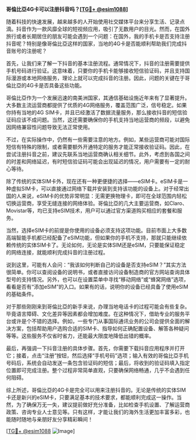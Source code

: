 **哥倫比亞4G卡可以注册抖音吗？[[TG💪+ @esim1088](https://t.me/s/esim1088)]**

随着科技的快速发展，越来越多的人开始使用社交媒体平台来分享生活、记录点滴。抖音作为一款风靡全球的短视频应用，吸引了无数用户的目光。然而，在国外旅行或者长期居住的朋友可能会遇到一个问题：在国外，我的手机卡是否支持注册抖音呢？特别是像哥倫比亞这样的国家，当地的4G卡是否能顺利帮助我们完成抖音账号的注册呢？

首先，让我们来了解一下抖音的基本注册流程。通常情况下，抖音的注册需要提供手机号码进行验证。这意味着，只要你的手机卡能够接收短信验证码，并且支持国际漫游或本地网络服务，理论上就可以完成抖音的注册。因此，问题的关键在于哥倫比亞的4G卡是否具备这些功能。

哥倫比亞作为一个发展迅速的南美洲国家，其通信基础设施近年来有了显著提升。大多数主流运营商都提供了优质的4G网络服务，覆盖范围广泛，信号稳定。如果你持有当地的4G SIM卡，并且已经激活了数据流量服务，那么接收抖音的短信验证码应该不成问题。当然，这还需要确保你的手机支持当地运营商的频段，以避免因网络兼容性问题导致无法正常使用。

不过，在实际操作中，仍然有一些需要注意的地方。例如，某些运营商可能对国际短信有特殊的限制，或者需要额外开通特定的服务才能正常接收验证码。因此，在尝试注册抖音之前，建议先联系当地运营商确认相关细节。此外，考虑到各国之间的时差和网络延迟，有时短信验证码可能会出现延迟的情况，用户需要有一定的耐心等待。

除了传统的实体SIM卡外，现在还有一种更便捷的选择——eSIM卡。eSIM卡是一种虚拟SIM卡，可以直接通过网络下载并安装到支持该功能的设备上。对于经常出国的人来说，eSIM卡的优势非常明显：无需更换物理卡，即可在全球范围内轻松切换运营商，享受无缝连接的网络体验。哥倫比亞的几大主要运营商，如Claro、Movistar等，均已支持eSIM技术，用户可以通过官方渠道购买相应的套餐和服务。

当然，选择eSIM卡的前提是你使用的设备必须支持这项功能。目前市面上大多数高端智能手机都已经配备了eSIM功能，但如果你的手机不支持，那就只能继续依赖传统的实体SIM卡了。无论如何，无论是实体SIM还是eSIM，只要能保证稳定的网络连接，就能顺利完成抖音的注册过程。

说到这里，可能有人会问：“我该如何判断自己的设备是否支持eSIM？”其实方法很简单。你可以查阅设备的说明书，或者直接访问设备制造商的官方网站查询具体型号的支持情况。另外，也可以在设置菜单中寻找“移动网络”或“蜂窝网络”选项，看看是否有“添加eSIM”的入口。如果有的话，说明你的设备已经具备了使用eSIM的基础条件。

对于那些刚刚来到哥倫比亞的新手来说，办理当地电话卡的过程可能会有些复杂。毕竟语言障碍、文化差异等因素都会增加难度。在这种情况下，借助专业的服务平台或许是个不错的选择。例如，一些专门从事国际通讯业务的公司会提供全面的解决方案，包括帮助用户选购合适的SIM卡、指导如何正确配置设备、解答各种疑问等等。这些服务不仅省时省力，还能最大限度地降低出错的概率。

最后，再强调一下抖音注册的具体步骤。首先，你需要下载抖音应用程序并打开它；接着，点击“注册”按钮，然后选择“手机号码”选项；输入有效的哥倫比亞手机号码后，系统会自动发送一条包含验证码的短信；最后，将收到的验证码填入指定位置即可完成注册。整个过程非常简单直观，只要确保网络畅通，几乎不会遇到任何阻碍。

综上所述，哥倫比亞的4G卡是完全可以用来注册抖音的。无论是传统的实体SIM卡还是新兴的eSIM卡，只要满足基本的技术要求，都能顺利完成这一操作。当然，为了确保万无一失，建议提前做好充分准备，比如检查手机设置、了解运营商政策、咨询专业人士意见等。只有这样，才能让我们的海外生活更加丰富多彩，也能随时随地与亲朋好友分享精彩瞬间！

[[TG💪+ @esim1088](https://t.me/s/esim1088) ![Image](https://i.postimg.cc/4NQfJmqS/Snipaste-2025-05-13-00-14-12.png)]